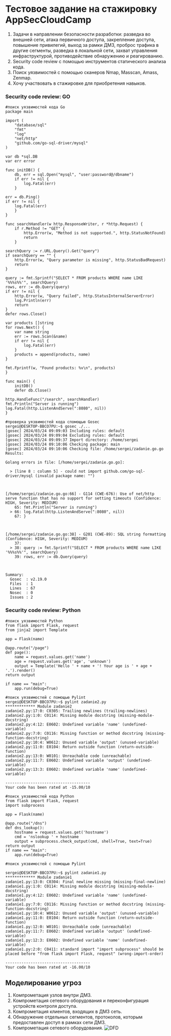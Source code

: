 # Тестовое задание на стажировку AppSecCloudCamp
1. Задачи в направлении безопасности разработки: разведка во внешней сети, атака первичного доступа, закрепление доступа, повышение привилегий, выход за рамки ДМЗ, проброс трафика в другие сегменты, разведка в локальной сети, захват управления инфраструктурой, противодействие обнаружению и реагированию.
2. Security code review с помощью инструментов статического анализа кода.
3. Поиск уязвимостей с помощью сканеров Nmap, Masscan, Amass, Zenmap.
4. Хочу участвовать в стажировке для приобретения навыков.
### Security code review: GO
```
#поиск уязвимостей кода Go
package main

import (
    "database/sql"
    "fmt"
    "log"
    "net/http"
    "github.com/go-sql-driver/mysql"
)

var db *sql.DB
var err error

func initDB() {
    db, err = sql.Open("mysql", "user:password@/dbname")
    if err != nil {
        log.Fatal(err)
    }

err = db.Ping()
if err != nil {
    log.Fatal(err)
    }
}

func searchHandler(w http.ResponseWriter, r *http.Request) {
    if r.Method != "GET" {
        http.Error(w, "Method is not supported.", http.StatusNotFound)
        return
    }

searchQuery := r.URL.Query().Get("query")
if searchQuery == "" {
    http.Error(w, "Query parameter is missing", http.StatusBadRequest)
    return
}

query := fmt.Sprintf("SELECT * FROM products WHERE name LIKE '%%%s%%'", searchQuery)
rows, err := db.Query(query)
if err != nil {
    http.Error(w, "Query failed", http.StatusInternalServerError)
    log.Println(err)
    return
}
defer rows.Close()

var products []string
for rows.Next() {
    var name string
    err := rows.Scan(&name)
    if err != nil {
        log.Fatal(err)
    }
    products = append(products, name)
}

fmt.Fprintf(w, "Found products: %v\n", products)
}

func main() {
    initDB()
    defer db.Close()

http.HandleFunc("/search", searchHandler)
fmt.Println("Server is running")
log.Fatal(http.ListenAndServe(":8080", nil))
}

#проверка уязвимостей кода спомощью Gosec
sergei@DESKTOP-BBCO7PU:~$ gosec ./...
[gosec] 2024/03/24 09:09:03 Including rules: default
[gosec] 2024/03/24 09:09:04 Excluding rules: default
[gosec] 2024/03/24 09:09:37 Import directory: /home/sergei
[gosec] 2024/03/24 09:10:06 Checking package: main
[gosec] 2024/03/24 09:10:06 Checking file: /home/sergei/zadanie.go.go
Results:

Golang errors in file: [/home/sergei/zadanie.go.go]:

  > [line 8 : column 5] - could not import github.com/go-sql-driver/mysql (invalid package name: "")



[/home/sergei/zadanie.go.go:66] - G114 (CWE-676): Use of net/http serve function that has no support for setting timeouts (Confidence: HIGH, Severity: MEDIUM)
    65: fmt.Println("Server is running")
  > 66: log.Fatal(http.ListenAndServe(":8080", nil))
    67: }



[/home/sergei/zadanie.go.go:38] - G201 (CWE-89): SQL string formatting (Confidence: HIGH, Severity: MEDIUM)
    37:
  > 38: query := fmt.Sprintf("SELECT * FROM products WHERE name LIKE '%%%s%%'", searchQuery)
    39: rows, err := db.Query(query)



Summary:
  Gosec  : v2.19.0
  Files  : 1
  Lines  : 67
  Nosec  : 0
  Issues : 2
```
### Security code review: Python
```
#поиск уязвимостей Python
from flask import Flask, request
from jinja2 import Template

app = Flask(name)

@app.route("/page")
def page():
    name = request.values.get('name')
    age = request.values.get('age', 'unknown')
    output = Template('Hello ' + name + '! Your age is ' + age + '.').render()
return output

if name == "main":
    app.run(debug=True)

#поиск уязвимостей с помощью Pylint
sergei@DESKTOP-BBCO7PU:~$ pylint zadanie2.py
************* Module zadanie2
zadanie2.py:17:0: C0305: Trailing newlines (trailing-newlines)
zadanie2.py:1:0: C0114: Missing module docstring (missing-module-docstring)
zadanie2.py:4:12: E0602: Undefined variable 'name' (undefined-variable)
zadanie2.py:7:0: C0116: Missing function or method docstring (missing-function-docstring)
zadanie2.py:10:4: W0612: Unused variable 'output' (unused-variable)
zadanie2.py:11:0: E0104: Return outside function (return-outside-function)
zadanie2.py:13:0: W0101: Unreachable code (unreachable)
zadanie2.py:11:7: E0602: Undefined variable 'output' (undefined-variable)
zadanie2.py:13:3: E0602: Undefined variable 'name' (undefined-variable)

-------------------------------------
Your code has been rated at -15.00/10
```
```
#поиск уязвимостей кода Python
from flask import Flask, request
import subprocess

app = Flask(name)

@app.route("/dns")
def dns_lookup():
    hostname = request.values.get('hostname')
    cmd = 'nslookup ' + hostname
    output = subprocess.check_output(cmd, shell=True, text=True)
return output
if name == "main":
    app.run(debug=True)

#поиск уязвимостей с помощью Pylint

sergei@DESKTOP-BBCO7PU:~$ pylint zadanie1.py
************* Module zadanie1
zadanie1.py:13:0: C0304: Final newline missing (missing-final-newline)
zadanie1.py:1:0: C0114: Missing module docstring (missing-module-docstring)
zadanie1.py:4:12: E0602: Undefined variable 'name' (undefined-variable)
zadanie1.py:7:0: C0116: Missing function or method docstring (missing-function-docstring)
zadanie1.py:10:4: W0612: Unused variable 'output' (unused-variable)
zadanie1.py:11:0: E0104: Return outside function (return-outside-function)
zadanie1.py:12:0: W0101: Unreachable code (unreachable)
zadanie1.py:11:7: E0602: Undefined variable 'output' (undefined-variable)
zadanie1.py:12:3: E0602: Undefined variable 'name' (undefined-variable)
zadanie1.py:2:0: C0411: standard import "import subprocess" should be placed before "from flask import Flask, request" (wrong-import-order)

-------------------------------------
Your code has been rated at -16.00/10
```
## Моделированиe угроз
1. Компрометация узлов внутри ДМЗ.
2. Компрометация сетевого оборудования и переконфигурация устройств контроля доступа. 
3. Компрометация клиентов, входящих в ДМЗ сеть.
4. Обнаружение отдельных сегментов, протоколов, которым предоставлен доступ в рамках сети ДМЗ.
5. Компрометация сетевого оборудования.
![DFD](https://github.com/sergei797/test-assignment/blob/main/test-dfd.png)

